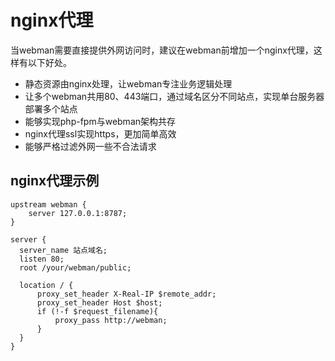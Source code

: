 # nginx代理
当webman需要直接提供外网访问时，建议在webman前增加一个nginx代理，这样有以下好处。

 - 静态资源由nginx处理，让webman专注业务逻辑处理
 - 让多个webman共用80、443端口，通过域名区分不同站点，实现单台服务器部署多个站点
 - 能够实现php-fpm与webman架构共存
 - nginx代理ssl实现https，更加简单高效
 - 能够严格过滤外网一些不合法请求

## nginx代理示例
```
upstream webman {
    server 127.0.0.1:8787;
}

server {
  server_name 站点域名;
  listen 80;
  root /your/webman/public;

  location / {
      proxy_set_header X-Real-IP $remote_addr;
      proxy_set_header Host $host;
      if (!-f $request_filename){
          proxy_pass http://webman;
      }
  }
}
```
